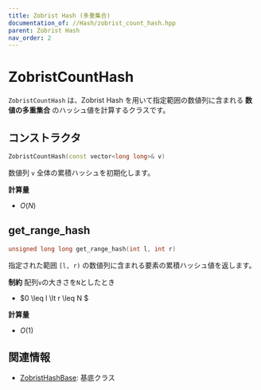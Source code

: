 ```yaml
---
title: Zobrist Hash (多重集合)
documentation_of: //Hash/zobrist_count_hash.hpp
parent: Zobrist Hash
nav_order: 2
---
```


# ZobristCountHash
`ZobristCountHash` は、Zobrist Hash を用いて指定範囲の数値列に含まれる **数値の多重集合** のハッシュ値を計算するクラスです。  

## コンストラクタ
```cpp
ZobristCountHash(const vector<long long>& v)
```

数値列 `v` 全体の累積ハッシュを初期化します。

**計算量**
- $O(N)$

## get_range_hash
```cpp
unsigned long long get_range_hash(int l, int r)
```
指定された範囲 `[l, r)` の数値列に含まれる要素の累積ハッシュ値を返します。

**制約**
配列`v`の大きさを`N`としたとき
- $0 \leq l \lt r \leq N $

**計算量**
- $O(1)$

## 関連情報
- [ZobristHashBase](zobrist_hash_base.hpp): 基底クラス
